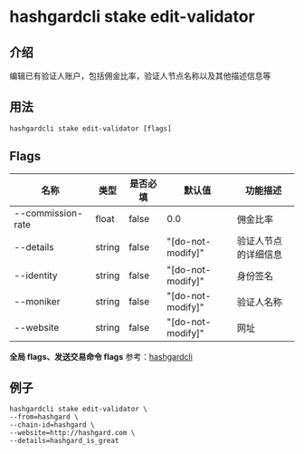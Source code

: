 # hashgardcli stake edit-validator

## 介绍

编辑已有验证人账户，包括佣金比率，验证人节点名称以及其他描述信息等

## 用法

```
hashgardcli stake edit-validator [flags]
```

## Flags

| 名称              | 类型   | 是否必填 | 默认值            | 功能描述             |
| ----------------- | ------ | -------- | ----------------- | -------------------- |
| --commission-rate | float  | false    | 0.0               | 佣金比率             |
| --details         | string | false    | "[do-not-modify]" | 验证人节点的详细信息 |
| --identity        | string | false    | "[do-not-modify]" | 身份签名             |
| --moniker         | string | false    | "[do-not-modify]" | 验证人名称           |
| --website         | string | false    | "[do-not-modify]" | 网址                 |

**全局 flags、发送交易命令 flags** 参考：[hashgardcli](../README.md)

## 例子

```shell
hashgardcli stake edit-validator \
--from=hashgard \
--chain-id=hashgard \
--website=http://hashgard.com \
--details=hashgard_is_great
```
